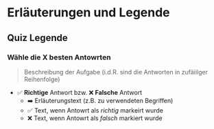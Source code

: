 # Erläuterungen und Legende

## Quiz Legende

### Wähle die X besten Antowrten

> Beschreibung der Aufgabe (i.d.R. sind die Antworten in zufäiilger Reihenfolge)

- ✅ **Richtige** Antwort bzw. ❌ **Falsche** Antwort
  - ➡️ Erläuterungstext (z.B. zu verwendeten Begriffen)
  - ✅ Text, wenn Antowrt als _richtig_ markeirt wurde
  - ❌ Text, wenn Antowrt als _falsch_ markiert wurde
